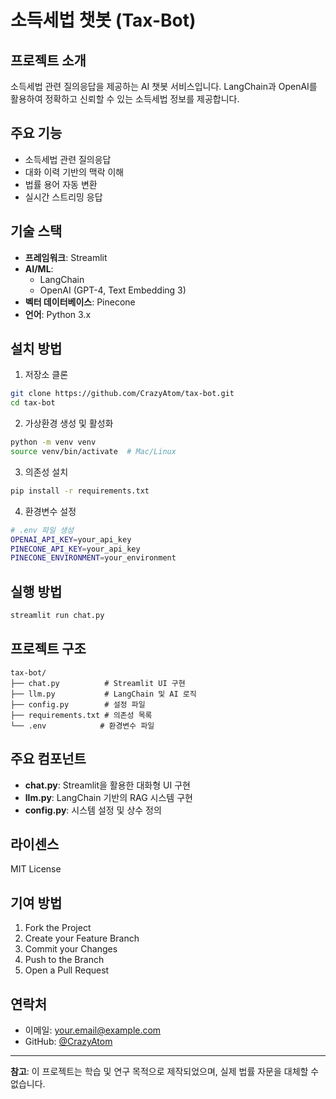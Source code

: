 # 소득세법 챗봇 (Tax-Bot)

## 프로젝트 소개

소득세법 관련 질의응답을 제공하는 AI 챗봇 서비스입니다. LangChain과 OpenAI를 활용하여 정확하고 신뢰할 수 있는 소득세법 정보를 제공합니다.

## 주요 기능

- 소득세법 관련 질의응답
- 대화 이력 기반의 맥락 이해
- 법률 용어 자동 변환
- 실시간 스트리밍 응답

## 기술 스택

- **프레임워크**: Streamlit
- **AI/ML**:
  - LangChain
  - OpenAI (GPT-4, Text Embedding 3)
- **벡터 데이터베이스**: Pinecone
- **언어**: Python 3.x

## 설치 방법

1. 저장소 클론

```bash
git clone https://github.com/CrazyAtom/tax-bot.git
cd tax-bot
```

2. 가상환경 생성 및 활성화

```bash
python -m venv venv
source venv/bin/activate  # Mac/Linux
```

3. 의존성 설치

```bash
pip install -r requirements.txt
```

4. 환경변수 설정

```bash
# .env 파일 생성
OPENAI_API_KEY=your_api_key
PINECONE_API_KEY=your_api_key
PINECONE_ENVIRONMENT=your_environment
```

## 실행 방법

```bash
streamlit run chat.py
```

## 프로젝트 구조

```
tax-bot/
├── chat.py          # Streamlit UI 구현
├── llm.py           # LangChain 및 AI 로직
├── config.py        # 설정 파일
├── requirements.txt # 의존성 목록
└── .env            # 환경변수 파일
```

## 주요 컴포넌트

- **chat.py**: Streamlit을 활용한 대화형 UI 구현
- **llm.py**: LangChain 기반의 RAG 시스템 구현
- **config.py**: 시스템 설정 및 상수 정의

## 라이센스

MIT License

## 기여 방법

1. Fork the Project
2. Create your Feature Branch
3. Commit your Changes
4. Push to the Branch
5. Open a Pull Request

## 연락처

- 이메일: your.email@example.com
- GitHub: [@CrazyAtom](https://github.com/CrazyAtom)

---

**참고**: 이 프로젝트는 학습 및 연구 목적으로 제작되었으며, 실제 법률 자문을 대체할 수 없습니다.
